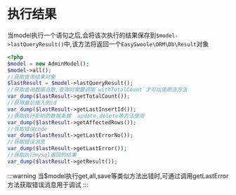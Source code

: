 # 执行结果

当model执行一个语句之后,会将该次执行的结果保存到`$model->lastQueryResult()`中,该方法将返回一个`EasySwoole\ORM\Db\Result`对象
    
```php
<?php
$model = new AdminModel();
$model->all();
//获取查询结果对象
$lastResult = $model->lastQueryResult();
//获取查询数据总数,查询时需要调用`withTotalCount`才可以使用该方法
var_dump($lastResult->getTotalCount());
//获得最后插入的id
var_dump($lastResult->getLastInsertId());
//获取执行影响的数据条数  update,delete等方法使用
var_dump($lastResult->getAffectedRows());
//获取错误code
var_dump($lastResult->getLastErrorNo());
//获取错误消息
var_dump($lastResult->getLastError());
//获取执行mysql返回的结果
var_dump($lastResult->getResult());
```

:::warning
当$model执行get,all,save等类似方法出错时,可通过调用getLastError方法获取错误消息用于调试
:::